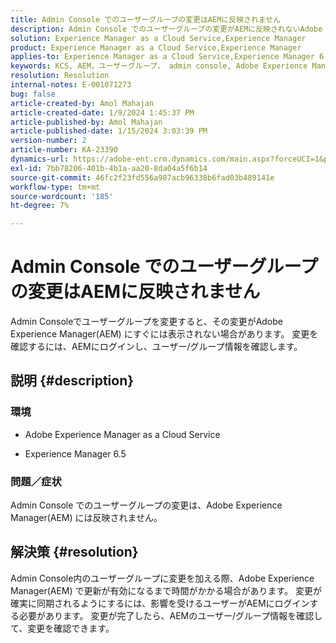 ```yaml
---
title: Admin Console でのユーザーグループの変更はAEMに反映されません
description: Admin Console でのユーザーグループの変更がAEMに反映されないAdobe Experience Managerの問題を修正する方法について説明します。 ユーザー/グループ情報を確認します。
solution: Experience Manager as a Cloud Service,Experience Manager
product: Experience Manager as a Cloud Service,Experience Manager
applies-to: Experience Manager as a Cloud Service,Experience Manager 6.5
keywords: KCS, AEM，ユーザーグループ， admin console, Adobe Experience Manager, AEM 6.5
resolution: Resolution
internal-notes: E-001071273
bug: false
article-created-by: Amol Mahajan
article-created-date: 1/9/2024 1:45:37 PM
article-published-by: Amol Mahajan
article-published-date: 1/15/2024 3:03:39 PM
version-number: 2
article-number: KA-23390
dynamics-url: https://adobe-ent.crm.dynamics.com/main.aspx?forceUCI=1&pagetype=entityrecord&etn=knowledgearticle&id=f4520c5a-f5ae-ee11-a569-6045bd006268
exl-id: 7bb78206-401b-4b1a-aa20-8da04a5f6b14
source-git-commit: 46fc2f23fd556a987acb96338b6fad03b489141e
workflow-type: tm+mt
source-wordcount: '185'
ht-degree: 7%

---
```


# Admin Console でのユーザーグループの変更はAEMに反映されません


Admin Consoleでユーザーグループを変更すると、その変更がAdobe Experience Manager(AEM) にすぐには表示されない場合があります。 変更を確認するには、AEMにログインし、ユーザー/グループ情報を確認します。

## 説明 {#description}


### <b>環境</b>

- Adobe Experience Manager as a Cloud Service


- Experience Manager 6.5




### <b>問題／症状</b>

Admin Console でのユーザーグループの変更は、Adobe Experience Manager(AEM) には反映されません。


## 解決策 {#resolution}


Admin Console内のユーザーグループに変更を加える際、Adobe Experience Manager(AEM) で更新が有効になるまで時間がかかる場合があります。 変更が確実に同期されるようにするには、影響を受けるユーザーがAEMにログインする必要があります。 変更が完了したら、AEMのユーザー/グループ情報を確認して、変更を確認できます。
